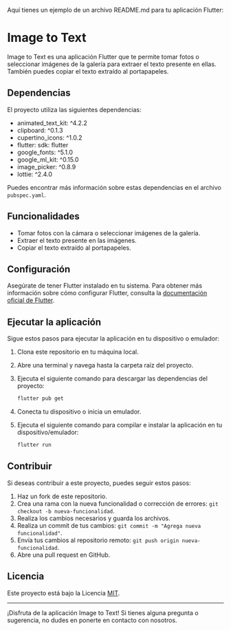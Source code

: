 Aquí tienes un ejemplo de un archivo README.md para tu aplicación Flutter:

# Image to Text

Image to Text es una aplicación Flutter que te permite tomar fotos o seleccionar imágenes de la galería para extraer el texto presente en ellas. También puedes copiar el texto extraído al portapapeles.

## Dependencias

El proyecto utiliza las siguientes dependencias:

- animated_text_kit: ^4.2.2
- clipboard: ^0.1.3
- cupertino_icons: ^1.0.2
- flutter: sdk: flutter
- google_fonts: ^5.1.0
- google_ml_kit: ^0.15.0
- image_picker: ^0.8.9
- lottie: ^2.4.0

Puedes encontrar más información sobre estas dependencias en el archivo `pubspec.yaml`.

## Funcionalidades

- Tomar fotos con la cámara o seleccionar imágenes de la galería.
- Extraer el texto presente en las imágenes.
- Copiar el texto extraído al portapapeles.

## Configuración

Asegúrate de tener Flutter instalado en tu sistema. Para obtener más información sobre cómo configurar Flutter, consulta la [documentación oficial de Flutter](https://flutter.dev/docs/get-started/install).

## Ejecutar la aplicación

Sigue estos pasos para ejecutar la aplicación en tu dispositivo o emulador:

1. Clona este repositorio en tu máquina local.
2. Abre una terminal y navega hasta la carpeta raíz del proyecto.
3. Ejecuta el siguiente comando para descargar las dependencias del proyecto:

   ```bash
   flutter pub get
   ```

4. Conecta tu dispositivo o inicia un emulador.
5. Ejecuta el siguiente comando para compilar e instalar la aplicación en tu dispositivo/emulador:

   ```bash
   flutter run
   ```

## Contribuir

Si deseas contribuir a este proyecto, puedes seguir estos pasos:

1. Haz un fork de este repositorio.
2. Crea una rama con la nueva funcionalidad o corrección de errores: `git checkout -b nueva-funcionalidad`.
3. Realiza los cambios necesarios y guarda los archivos.
4. Realiza un commit de tus cambios: `git commit -m "Agrega nueva funcionalidad"`.
5. Envía tus cambios al repositorio remoto: `git push origin nueva-funcionalidad`.
6. Abre una pull request en GitHub.

## Licencia

Este proyecto está bajo la Licencia [MIT](LICENSE).

---
¡Disfruta de la aplicación Image to Text! Si tienes alguna pregunta o sugerencia, no dudes en ponerte en contacto con nosotros.
